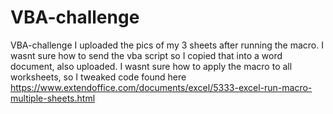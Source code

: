 # VBA-challenge
VBA-challenge
I uploaded the pics of my 3 sheets after running the macro. I wasnt sure how to send the vba script so I copied that into a word document, also uploaded. I wasnt sure how to apply the macro to all worksheets, so I tweaked code found here 
https://www.extendoffice.com/documents/excel/5333-excel-run-macro-multiple-sheets.html
